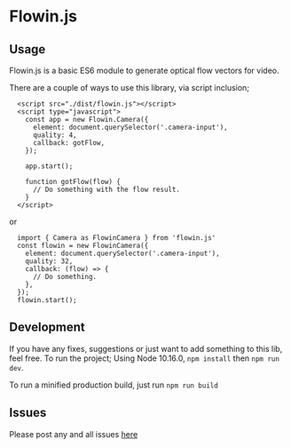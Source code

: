 # Flowin.js

## Usage
Flowin.js is a basic ES6 module to generate optical flow vectors for video.

There are a couple of ways to use this library, via script inclusion;
```
  <script src="./dist/flowin.js"></script>
  <script type="javascript">
    const app = new Flowin.Camera({
      element: document.querySelector('.camera-input'),
      quality: 4,
      callback: gotFlow,
    });

    app.start();

    function gotFlow(flow) {
      // Do something with the flow result.
    }
  </script>
```
or
```
  import { Camera as FlowinCamera } from 'flowin.js'
  const flowin = new FlowinCamera({
    element: document.querySelector('.camera-input'),
    quality: 32,
    callback: (flow) => {
      // Do something.
    },
  });
  flowin.start();
```

## Development
If you have any fixes, suggestions or just want to add something to this lib, feel free. To run the project;
Using Node 10.16.0, `npm install` then `npm run dev`.

To run a minified production build, just run `npm run build`

## Issues
Please post any and all issues [here](https://github.com/TomSlezakowski/flowin/issues)

